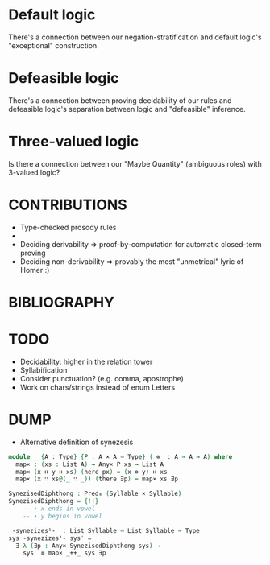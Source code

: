 
# Default logic

There's a connection between our negation-stratification and default logic's "exceptional" construction.

# Defeasible logic

There's a connection between proving decidability of our rules and defeasible logic's separation between logic and "defeasible" inference.

# Three-valued logic

Is there a connection between our "Maybe Quantity" (ambiguous roles) with 3-valued logic?


# CONTRIBUTIONS

- Type-checked prosody rules
-
- Deciding derivability
  ⇒ proof-by-computation for automatic closed-term proving
- Deciding non-derivability
  ⇒ provably the most "unmetrical" lyric of Homer :)

# BIBLIOGRAPHY


# TODO

- Decidability: higher in the relation tower
- Syllabification
- Consider punctuation? (e.g. comma, apostrophe)
- Work on chars/strings instead of enum Letters

# DUMP

- Alternative definition of synezesis
```agda
module _ {A : Type} {P : A × A → Type} (_⊗_ : A → A → A) where
  map× : (xs : List A) → Any× P xs → List A
  map× (x ∷ y ∷ xs) (here px) = (x ⊗ y) ∷ xs
  map× (x ∷ xs@(_ ∷ _)) (there ∃p) = map× xs ∃p

SynezisedDiphthong : Pred₀ (Syllable × Syllable)
SynezisedDiphthong = {!!}
    -- ∙ x ends in vowel
    -- ∙ y begins in vowel

_-synezizes¹-_ : List Syllable → List Syllable → Type
sys -synezizes¹- sys′ =
  ∃ λ (∃p : Any× SynezisedDiphthong sys) →
    sys′ ≡ map× _++_ sys ∃p
```
